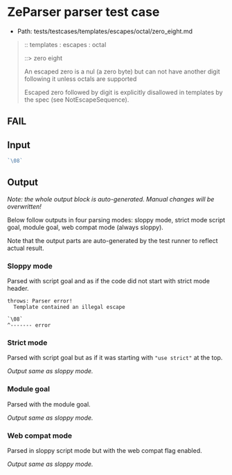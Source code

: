 # ZeParser parser test case

- Path: tests/testcases/templates/escapes/octal/zero_eight.md

> :: templates : escapes : octal
>
> ::> zero eight
>
> An escaped zero is a nul (a zero byte) but can not have another digit following it unless octals are supported
>
> Escaped zero followed by digit is explicitly disallowed in templates by the spec (see NotEscapeSequence).

## FAIL

## Input

`````js
`\08`
`````

## Output

_Note: the whole output block is auto-generated. Manual changes will be overwritten!_

Below follow outputs in four parsing modes: sloppy mode, strict mode script goal, module goal, web compat mode (always sloppy).

Note that the output parts are auto-generated by the test runner to reflect actual result.

### Sloppy mode

Parsed with script goal and as if the code did not start with strict mode header.

`````
throws: Parser error!
  Template contained an illegal escape

`\08`
^------- error
`````

### Strict mode

Parsed with script goal but as if it was starting with `"use strict"` at the top.

_Output same as sloppy mode._

### Module goal

Parsed with the module goal.

_Output same as sloppy mode._

### Web compat mode

Parsed in sloppy script mode but with the web compat flag enabled.

_Output same as sloppy mode._
